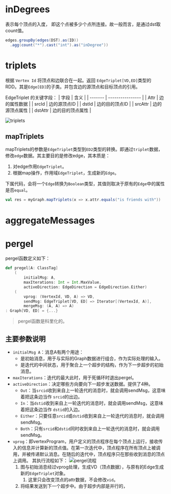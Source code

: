 
# inDegrees

表示每个顶点的入度， 即这个点被多少个点所连接。故一般而言，是通过dst取count值。

```scala
edges.groupBy(edges(DST).as(ID))
  .agg(count("*").cast("int").as("inDegree"))
```

# triplets
根据 `Vertex Id` 将顶点和边联合在一起。返回 `EdgeTriplet[VD,ED]`类型的 RDD。其是`Edge[ED]`的子类。并包含边的源顶点和目标顶点的引用。

EdgeTriplet 的关键字段：
| 字段    | 含义             |
| ------- | ---------------- |
| Attr    | 边的属性数据     |
| srcId   | 边的源顶点ID     |
| dstId   | 边的目的顶点ID   |
| srcAttr | 边的源顶点属性   |
| dstAttr | 边的目的顶点属性 |

![triplets](Pasted%20image%2020230409151240.png)

## mapTriplets
mapTriplets的参数是`EdgeTriplet`类型到`ED2`类型的转换。即通过`triplet`数据，修改`edge`数据。其主要目的是修改edge，其本质是：
1. 对edge作用`EdgeTriplet`。
2. 根据map操作，作用域`EdgeTriplet`，生成新的`Edge`。

下属代码，会将一个`Edge`转换为`Boolean`类型，其值则取决于原有的`Edge`中的属性是否`equal`。
```scala
val res = myGraph.mapTriplets(x => x.attr.equals("is friends with"))
```

# aggregateMessages

# pergel

pergel函数定义如下：
```scala
def pregel[A: ClassTag]
	(  
		initialMsg: A,  
		maxIterations: Int = Int.MaxValue,  
		activeDirection: EdgeDirection = EdgeDirection.Either)
	(  
		vprog: (VertexId, VD, A) => VD,  
		sendMsg: EdgeTriplet[VD, ED] => Iterator[(VertexId, A)],  
		mergeMsg: (A, A) => A)  
: Graph[VD, ED] = {...}
```
> pergel函数是科里化的。

## 主要参数说明

- `initialMsg A`：消息A有两个用途：
	- 是初始消息，用于与实际的Graph数据进行组合，作为实际处理的输入。
	- 是迭代的中间状态，用于聚合上一个超步的结构，作为下一步超步的初始消息。
- `maxIterations`：迭代的最大此时，用于死循环时退出pergel。
- `activeDirection`：决定哪些方向要向下一超步发送数据。提供了4种。
	- `Out`：当`srcid`收到来自上一轮迭代的消息时，就会调用sendMsg，这意味着把这条边当作 `srcid`的出边。
	- `In`：当`dstid`收到来自上一轮迭代的消息时，就会调用sendMsg，这意味着把这条边当作 `dstid`的入边。
	- `Either`：只要任意`srcid`或`dstid`收到来自上一轮迭代的消息时，就会调用sendMsg。
	- `Both`：只有`srcid`和`dstid`同时收到来自上一轮迭代的消息时，就会调用sendMsg。
- `vprog`：即vertexProgram，用户定义的顶点程序在每个顶点上运行，接收传入的信息并计算新的顶点值。在第一次迭代中，顶点程序在所有顶点上被调用，并被传递默认消息。在随后的迭代中，顶点程序只在那些收到消息的顶点上调用。
其执行流程如下：
![pergel流程](Pasted%20image%2020230412133828.png)
	1. 图与初始消息经过vprog处理，生成VD（顶点数据），与原有的Edge生成新的`EdgeTriplet`对象。
		1. 这里只会改变顶点的attr数据，不会修改`vid`。
	2. 将结果发送到下一个超步中。由于超步内部是并行的，